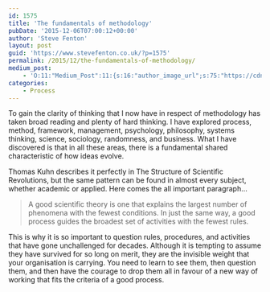 ```yaml
---
id: 1575
title: 'The fundamentals of methodology'
pubDate: '2015-12-06T07:00:12+00:00'
author: 'Steve Fenton'
layout: post
guid: 'https://www.stevefenton.co.uk/?p=1575'
permalink: /2015/12/the-fundamentals-of-methodology/
medium_post:
    - 'O:11:"Medium_Post":11:{s:16:"author_image_url";s:75:"https://cdn-images-1.medium.com/fit/c/400/400/1*eXkhfEuF41g5W_xnc_ydLA.jpeg";s:10:"author_url";s:38:"https://medium.com/@steve.fenton.co.uk";s:11:"byline_name";N;s:12:"byline_email";N;s:10:"cross_link";s:3:"yes";s:2:"id";s:12:"19701c74d538";s:21:"follower_notification";s:3:"yes";s:7:"license";s:19:"all-rights-reserved";s:14:"publication_id";s:2:"-1";s:6:"status";s:5:"draft";s:3:"url";s:51:"https://medium.com/@steve.fenton.co.uk/19701c74d538";}'
categories:
    - Process
---
```


To gain the clarity of thinking that I now have in respect of methodology has taken broad reading and plenty of hard thinking. I have explored process, method, framework, management, psychology, philosophy, systems thinking, science, sociology, randomness, and business. What I have discovered is that in all these areas, there is a fundamental shared characteristic of how ideas evolve.

Thomas Kuhn describes it perfectly in The Structure of Scientific Revolutions, but the same pattern can be found in almost every subject, whether academic or applied. Here comes the all important paragraph…

> A good scientific theory is one that explains the largest number of phenomena with the fewest conditions. In just the same way, a good process guides the broadest set of activities with the fewest rules.

This is why it is so important to question rules, procedures, and activities that have gone unchallenged for decades. Although it is tempting to assume they have survived for so long on merit, they are the invisible weight that your organisation is carrying. You need to learn to see them, then question them, and then have the courage to drop them all in favour of a new way of working that fits the criteria of a good process.